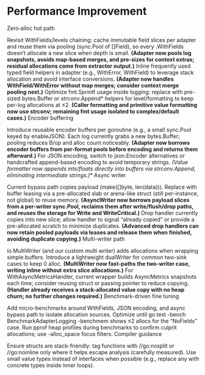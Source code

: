 # Performance Improvement

Zero‑alloc hot path

Revisit WithFields/levels chaining: cache immutable field slices per adapter and reuse them via pooling (sync.Pool of []Field), so every .WithFields doesn’t allocate a new slice when depth is small. **(Adapter now pools log snapshots, avoids map-based merges, and pre-sizes for context extras; residual allocations come from extractor output.)**
Inline frequently used typed field helpers in adapter (e.g., WithError, WithField) to leverage stack allocation and avoid interface conversions. **(Adapter now handles WithField/WithError without map merges; consider context merge pooling next.)**
Optimize fmt.Sprintf usage inside logging: replace with pre-sized bytes.Buffer or strconv.Append* helpers for level/formatting to keep per-log allocations at ≤2. **(Caller formatting and primitive value formatting now use strconv; remaining fmt usage isolated to complex/default cases.)**
Encoder buffering

Introduce reusable encoder buffers per goroutine (e.g., a small sync.Pool keyed by enableJSON). Each log currently grabs a new bytes.Buffer; pooling reduces B/op and alloc count noticeably. **(Adapter now borrows encoder buffers from per-format pools before encoding and returns them afterward.)**
For JSON encoding, switch to json.Encoder alternatives or handcrafted append-based encoding to avoid temporary strings. **(Value formatter now appends ints/floats directly into buffers via strconv.Append*, eliminating intermediate strings.)**
Async writer

Current bypass path copies payload (make([]byte, len(data))). Replace with buffer leasing via a pre-allocated slab or arena-like struct (still per-instance, not global) to reuse memory. **(AsyncWriter now borrows payload slices from a per-writer sync.Pool, reclaims them after write/flush/drop paths, and reuses the storage for Write and WriteCritical.)**
Drop handler currently copies into new slice; allow handler to signal “already copied” or provide a pre-allocated scratch to minimize duplicates. **(Advanced drop handlers can now retain pooled payloads via leases and release them when finished, avoiding duplicate copying.)**
Multi-writer path

io.MultiWriter (and our custom multi writer) adds allocations when wrapping simple buffers. Introduce a lightweight dualWriter for common two-sink cases to keep 0 alloc. **(MultiWriter now fast-paths the two-writer case, writing inline without extra slice allocations.)**
For WithAsyncMetricsHandler, current wrapper builds AsyncMetrics snapshots each time; consider reusing struct or passing pointer to reduce copying. **(Handler already receives a stack-allocated value copy with no heap churn; no further changes required.)**
Benchmark-driven fine tuning

Add micro-benchmarks around WithFields, JSON encoding, and async bypass path to isolate allocation sources. Optimize until go test -bench BenchmarkAdapterLogging -benchmem shows ≤2 allocs for the “NoFields” case.
Run pprof heap profiles during benchmarks to confirm culprit allocations; use -alloc_space focus filters.
Compiler guidance

Ensure structs are stack-friendly: tag functions with //go:nosplit or //go:noinline only where it helps escape analysis (carefully measured).
Use small value types instead of interfaces when possible (e.g., replace any with concrete types inside inner loops).
